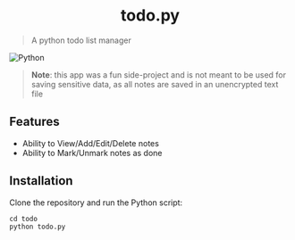 <h1 align="center">todo.py</h1>

> A python todo list manager

![Python](https://img.shields.io/badge/python-3670A0?style=flat&logo=python&logoColor=ffdd54)

> **Note**: this app was a fun side-project and is not meant to be used for saving sensitive data, as all notes are saved in an unencrypted text file

## Features

- Ability to View/Add/Edit/Delete notes
- Ability to Mark/Unmark notes as done

## Installation

Clone the repository and run the Python script:

```
cd todo
python todo.py
```
